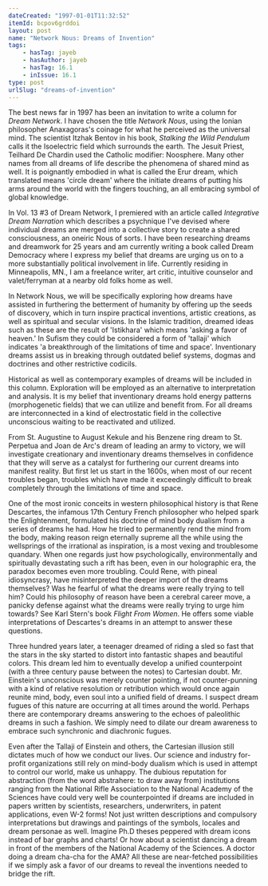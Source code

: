 ```yaml
---
dateCreated: "1997-01-01T11:32:52"
itemId: bcpov6grddoi
layout: post
name: "Network Nous: Dreams of Invention"
tags:
    - hasTag: jayeb
    - hasAuthor: jayeb
    - hasTag: 16.1
    - inIssue: 16.1
type: post
urlSlug: "dreams-of-invention"
---
```


The best news far in 1997 has been an invitation to write a column for _Dream Network_. I have chosen the title _Network Nous_, using the Ionian philosopher Anaxagoras's coinage for what he perceived as the universal mind. The scientist Itzhak Bentov in his book, _Stalking the Wild Pendulum_ calls it the Isoelectric field which surrounds the earth. The Jesuit Priest, Teilhard De Chardin used the Catholic modifier: Noosphere. Many other names from all dreams of life describe the phenomena of shared mind as well. It is poignantly embodied in what is called the Erur dream, which translated means 'circle dream' where the initiate dreams of putting his arms around the world with the fingers touching, an all embracing symbol of global knowledge.

In Vol. 13 #3 of Dream Network, I premiered with an article called _Integrative Dream Narration_ which describes a psychnique I've devised where individual dreams are merged into a collective story to create a shared consciousness, an oneiric Nous of sorts. I have been researching dreams and dreamwork for 25 years and am currently writing a book called Dream Democracy where I express my belief that dreams are urging us on to a more substantially political involvement in life. Currently residing in Minneapolis, MN., I am a freelance writer, art critic, intuitive counselor and valet/ferryman at a nearby old folks home as well.

In Network Nous, we will be specifically exploring how dreams have assisted in furthering the betterment of humanity by offering up the seeds of discovery, which in turn inspire practical inventions, artistic creations, as well as spiritual and secular visions. In the Islamic tradition, dreamed ideas such as these are the result of 'Istikhara' which means 'asking a favor of heaven.' In Sufism they could be considered a form of 'tallaji' which indicates 'a breakthrough of the limitations of time and space'. Inventionary dreams assist us in breaking through outdated belief systems, dogmas and doctrines and other restrictive codicils.

Historical as well as contemporary examples of dreams will be included in this column. Exploration will be employed as an alternative to interpretation and analysis. It is my belief that inventionary dreams hold energy patterns (morphogenetic fields) that we can utilize and benefit from. For all dreams are interconnected in a kind of electrostatic field in the collective unconscious waiting to be reactivated and utilized.

From St. Augustine to August Kekule and his Benzene ring dream to St. Perpetua and Joan de Arc's dream of leading an army to victory, we will investigate creationary and inventionary dreams themselves in confidence that they will serve as a catalyst for furthering our current dreams into manifest reality. But first let us start in the 1600s, when most of our recent troubles began, troubles which have made it exceedingly difficult to break completely through the limitations of time and space.

One of the most ironic conceits in western philosophical history is that Rene Descartes, the infamous 17th Century French philosopher who helped spark the Enlightenment, formulated his doctrine of mind body dualism from a series of dreams he had. How he tried to permanently rend the mind from the body, making reason reign eternally supreme all the while using the wellsprings of the irrational as inspiration, is a most vexing and troublesome quandary. When one regards just how psychologically, environmentally and spiritually devastating such a rift has been, even in our holographic era, the paradox becomes even more troubling. Could Rene, with pineal idiosyncrasy, have misinterpreted the deeper import of the dreams themselves? Was he fearful of what the dreams were really trying to tell him? Could his philosophy of reason have been a cerebral career move, a panicky defense against what the dreams were really trying to urge him towards? See Karl Stern's book _Flight From Women_. He offers some viable interpretations of Descartes's dreams in an attempt to answer these questions.

Three hundred years later, a teenager dreamed of riding a sled so fast that the stars in the sky started to distort into fantastic shapes and beautiful colors. This dream led him to eventually develop a unified counterpoint (with a three century pause between the notes) to Cartesian doubt. Mr. Einstein's unconscious was merely counter pointing, if not counter-punning with a kind of relative resolution or retribution which would once again reunite mind, body, even soul into a unified field of dreams. I suspect dream fugues of this nature are occurring at all times around the world. Perhaps there are contemporary dreams answering to the echoes of paleolithic dreams in such a fashion. We simply need to dilate our dream awareness to embrace such synchronic and diachronic fugues.

Even after the Tallaji of Einstein and others, the Cartesian illusion still dictates much of how we conduct our lives. Our science and industry for-profit organizations still rely on mind-body dualism which is used in attempt to control our world, make us unhappy. The dubious reputation for abstraction (from the word abstrahere: to draw away from) institutions ranging from the National Rifle Association to the National Academy of the Sciences have could very well be counterpointed if dreams are included in papers written by scientists, researchers, underwriters, in patent applications, even W-2 forms! Not just written descriptions and compulsory interpretations but drawings and paintings of the symbols, locales and dream personae as well. Imagine Ph.D theses peppered with dream icons instead of bar graphs and charts! Or how about a scientist dancing a dream in front of the members of the National Academy of the Sciences. A doctor doing a dream cha-cha for the AMA? All these are near-fetched possibilities if we simply ask a favor of our dreams to reveal the inventions needed to bridge the rift.
